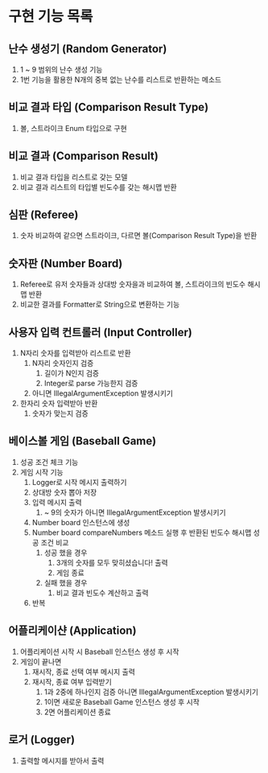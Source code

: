 # 구현 기능 목록

## 난수 생성기 (Random Generator)
1. 1 ~ 9 범위의 난수 생성 기능
2. 1번 기능을 활용한 N개의 중복 없는 난수를 리스트로 반환하는 메소드

## 비교 결과 타입 (Comparison Result Type)
1. 볼, 스트라이크 Enum 타입으로 구현

## 비교 결과 (Comparison Result)
1. 비교 결과 타입을 리스트로 갖는 모델
2. 비교 결과 리스트의 타입별 빈도수를 갖는 해시맵 반환

## 심판 (Referee)
1. 숫자 비교하여 같으면 스트라이크, 다르면 볼(Comparison Result Type)을 반환

## 숫자판 (Number Board)
1. Referee로 유저 숫자들과 상대방 숫자을과 비교하여 볼, 스트라이크의 빈도수 해시맵 반환
2. 비교한 결과를 Formatter로 String으로 변환하는 기능

## 사용자 입력 컨트롤러 (Input Controller)
1. N자리 숫자를 입력받아 리스트로 반환
   1. N자리 숫자인지 검증
      1. 길이가 N인지 검증
      2. Integer로 parse 가능한지 검증
   2. 아니면 IllegalArgumentException 발생시키기
2. 한자리 숫자 입력받아 반환
   1. 숫자가 맞는지 검증


## 베이스볼 게임 (Baseball Game)
1. 성공 조건 체크 기능
2. 게임 시작 기능
   1. Logger로 시작 메시지 출력하기
   2. 상대방 숫자 뽑아 저장
   3. 입력 메시지 출력
      1. ~ 9의 숫자가 아니면 IllegalArgumentException 발생시키기
   4. Number board 인스턴스에 생성
   5. Number board compareNumbers 메소드 실행 후 반환된 빈도수 해시맵 성공 조건 비교
      1. 성공 했을 경우
         1. 3개의 숫자를 모두 맞히셨습니다! 출력
         2. 게임 종료
      2. 실패 했을 경우
         1. 비교 결과 빈도수 계산하고 출력
   6. 반복

## 어플리케이샨 (Application)
1. 어플리케이션 시작 시 Baseball 인스턴스 생성 후 시작
2. 게임이 끝나면
   1. 재시작, 종료 선택 여부 메시지 출력
   2. 재시작, 종료 여부 입력받기
      1. 1과 2중에 하나인지 검증 아니면 IllegalArgumentException 발생시키기
      2. 1이면 새로운 Baseball Game 인스턴스 생성 후 시작
      3. 2면 어플리케이션 종료

## 로거 (Logger)
1. 출력할 메시지를 받아서 출력